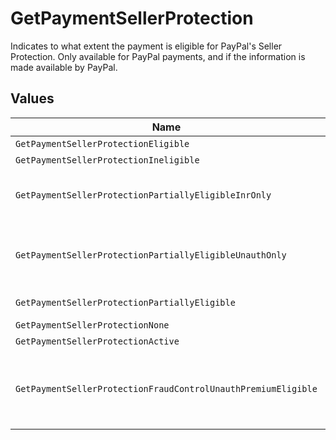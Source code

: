 # GetPaymentSellerProtection

Indicates to what extent the payment is eligible for PayPal's Seller Protection. Only available for PayPal
payments, and if the information is made available by PayPal.


## Values

| Name                                                          | Value                                                         |
| ------------------------------------------------------------- | ------------------------------------------------------------- |
| `GetPaymentSellerProtectionEligible`                          | Eligible                                                      |
| `GetPaymentSellerProtectionIneligible`                        | Ineligible                                                    |
| `GetPaymentSellerProtectionPartiallyEligibleInrOnly`          | Partially Eligible - INR Only                                 |
| `GetPaymentSellerProtectionPartiallyEligibleUnauthOnly`       | Partially Eligible - Unauth Only                              |
| `GetPaymentSellerProtectionPartiallyEligible`                 | Partially Eligible                                            |
| `GetPaymentSellerProtectionNone`                              | None                                                          |
| `GetPaymentSellerProtectionActive`                            | Active                                                        |
| `GetPaymentSellerProtectionFraudControlUnauthPremiumEligible` | Fraud Control - Unauth Premium Eligible                       |